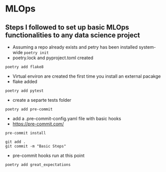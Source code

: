 # MLOps

## Steps I followed to set up basic MLOps functionalities to any data science project

- Assuming a repo already exists and petry has been installed system-wide
`poetry init`
- poetry.lock and pyproject.toml created

`poetry add flake8`
- Virtual environ are created the first time you install an external pacakge
- flake added

`poetry add pytest`
- create a separte tests folder

`poetry add pre-commit`
- add a .pre-commit-config.yaml file with basic hooks
- https://pre-commit.com/

`pre-commit install`

`git add .` \
`git commit -m "Basic Steps"`
- pre-commit hooks run at this point


`poetry add great_expectations`
